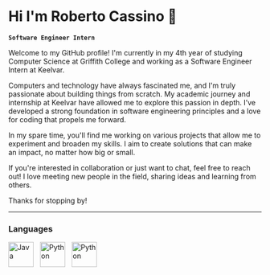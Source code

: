 # Hi I'm Roberto Cassino 👋

**`Software Engineer Intern`**

Welcome to my GitHub profile! I'm currently in my 4th year of studying Computer Science at Griffith College and working as a Software Engineer Intern at Keelvar.

Computers and technology have always fascinated me, and I'm truly passionate about building things from scratch. My academic journey and internship at Keelvar have allowed me to explore this passion in depth. I’ve developed a strong foundation in software engineering principles and a love for coding that propels me forward.

In my spare time, you'll find me working on various projects that allow me to experiment and broaden my skills. I aim to create solutions that can make an impact, no matter how big or small.

If you're interested in collaboration or just want to chat, feel free to reach out! I love meeting new people in the field, sharing ideas and learning from others.

Thanks for stopping by!

---

### Languages
<img align="left" alt="Java" width="50px" style="padding-right:10px;" src="https://cdn.jsdelivr.net/gh/devicons/devicon/icons/java/java-original-wordmark.svg"/>
<img align="left" alt="Python" width="50px" style="padding-right:10px;" src="https://cdn.jsdelivr.net/gh/devicons/devicon/icons/python/python-original-wordmark.svg"/>
<img align="left" alt="Python" width="50px" style="padding-right:10px;" src="https://cdn.jsdelivr.net/gh/devicons/devicon/icons/javascript/javascript-original.svg"/>

**` `**

<!--
**robvzla/robvzla** is a ✨ _special_ ✨ repository because its `README.md` (this file) appears on your GitHub profile.

Here are some ideas to get you started:

- 🔭 I’m currently working on ...
- 🌱 I’m currently learning ...
- 👯 I’m looking to collaborate on ...
- 🤔 I’m looking for help with ...
- 💬 Ask me about ...
- 📫 How to reach me: ...
- 😄 Pronouns: ...
- ⚡ Fun fact: ...
-->
